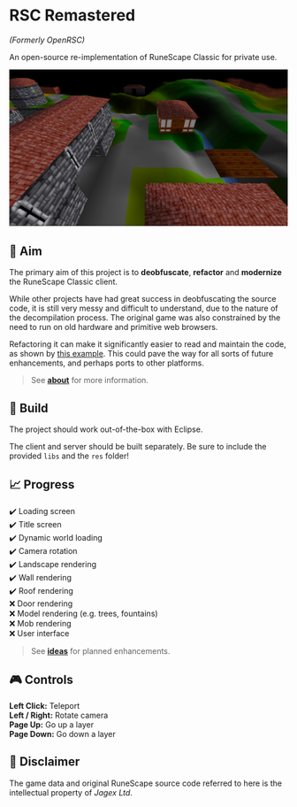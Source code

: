 # RSC Remastered

*(Formerly OpenRSC)*

An open-source re-implementation of RuneScape Classic for private use.

[![Screenshot](docs/screenshot.png)](https://youtu.be/o6hY1LMLiSU)

## :dart: Aim

The primary aim of this project is to **deobfuscate**, **refactor** and **modernize** the RuneScape Classic client.

While other projects have had great success in deobfuscating the source code, it is still very messy and difficult to understand, due to the nature of the decompilation process. The original game was also constrained by the need to run on old hardware and primitive web browsers.

Refactoring it can make it significantly easier to read and maintain the code, as shown by [this example](docs/example_refactor.md). This could pave the way for all sorts of future enhancements, and perhaps ports to other platforms.

 > See **[about](docs/about.md)** for more information.

## :hammer: Build

The project should work out-of-the-box with Eclipse.

The client and server should be built separately. Be sure to include the provided `libs` and the `res` folder!

## :chart_with_upwards_trend: Progress

:heavy_check_mark: Loading screen\
:heavy_check_mark:️ Title screen\
:heavy_check_mark:️ Dynamic world loading\
:heavy_check_mark:️ Camera rotation\
:heavy_check_mark:️ Landscape rendering\
:heavy_check_mark:️ Wall rendering\
:heavy_check_mark:️ Roof rendering\
:x: Door rendering\
:x: Model rendering (e.g. trees, fountains)\
:x: Mob rendering\
:x: User interface

> See **[ideas](docs/ideas.md)** for planned enhancements.

## :video_game: Controls

**Left Click:** Teleport\
**Left / Right:** Rotate camera\
**Page Up:** Go up a layer\
**Page Down:** Go down a layer

## :page_with_curl: Disclaimer

The game data and original RuneScape source code referred to here is the intellectual property of *Jagex Ltd*.
